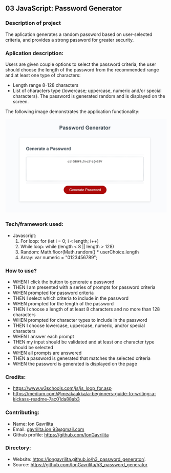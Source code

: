 ## 03 JavaScript: Password Generator

### Description of project
The aplication generates a random password based on user-selected criteria, and provides a strong password for greater security. 

### Aplication description:
Users are given couple options to select the password criteria, the user should choose the length of the password from the recommended range and at least one type of characters:
* Length range 8-128 characters
* List of characters type {lowercase; uppercase, numeric and/or special characters}.
The password is generated random and is displayed on the screen.

The following image demonstrates the application functionality:

![password generator](./Assets/chrome-capture.jpg)

### Tech/framework used:
* Javascript:
    1) For loop: for (let i = 0; i < length; i++)
    2) While loop: while (length < 8 || length > 128)
    3) Random:  Math.floor(Math.random() * userChoice.length
    4) Array: var numeric = "0123456789";

### How to use?
- WHEN I click the button to generate a password
- THEN I am presented with a series of prompts for password criteria
- WHEN prompted for password criteria
- THEN I select which criteria to include in the password
- WHEN prompted for the length of the password
- THEN I choose a length of at least 8 characters and no more than 128 characters
- WHEN prompted for character types to include in the password
- THEN I choose lowercase, uppercase, numeric, and/or special characters
- WHEN I answer each prompt
- THEN my input should be validated and at least one character type should be selected
- WHEN all prompts are answered
- THEN a password is generated that matches the selected criteria
- WHEN the password is generated is displayed on the page

### Credits:
* https://www.w3schools.com/js/js_loop_for.asp
* https://medium.com/@meakaakka/a-beginners-guide-to-writing-a-kickass-readme-7ac01da88ab3

### Contributing:
* Name: Ion Gavrilita
* Email: gavrilita.ion.93@gmail.com
* Github profile:  https://github.com/IonGavrilita

### Directory:
* Website: https://iongavrilita.github.io/h3_password_generator/.
* Source: https://github.com/IonGavrilita/h3_password_generator
